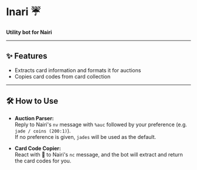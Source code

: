 # Inari ☔

**Utility bot for Nairi**

---

## ✨ Features

- Extracts card information and formats it for auctions
- Copies card codes from card collection

---

## 🛠️ How to Use

- **Auction Parser:**  
  Reply to Nairi's `nv` message with `%auc` followed by your preference (e.g. `jade / coins (200:1)`).  
  If no preference is given, `jades` will be used as the default.

- **Card Code Copier:**  
  React with 📝 to Nairi's `nc` message, and the bot will extract and return the card codes for you.

